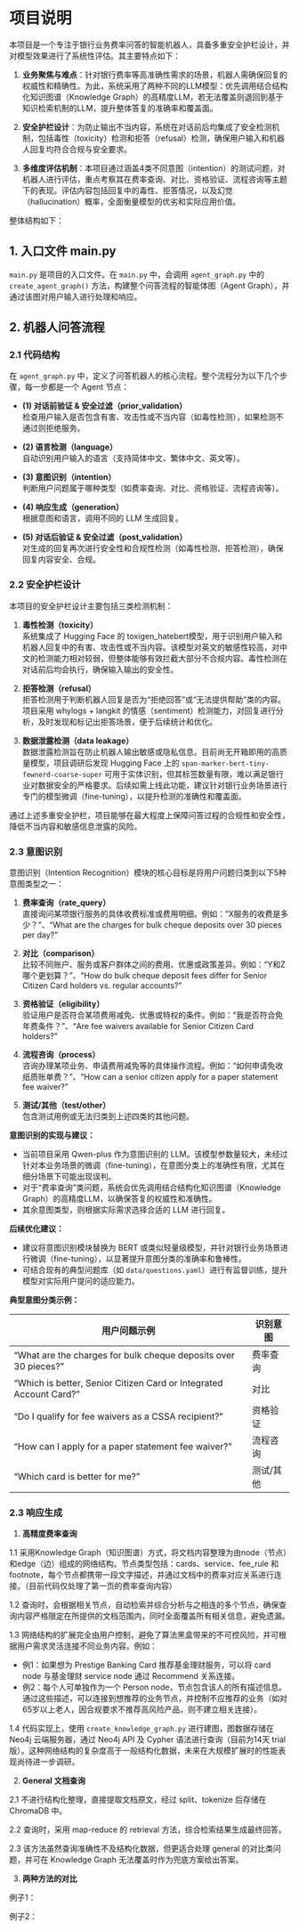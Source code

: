 # 项目说明

本项目是一个专注于银行业务费率问答的智能机器人，具备多重安全护栏设计，并对模型效果进行了系统性评估。其主要特点如下：

1. **业务聚焦与难点**：针对银行费率等高准确性需求的场景，机器人需确保回复的权威性和精确性。为此，系统采用了两种不同的LLM模型：优先调用结合结构化知识图谱（Knowledge Graph）的高精度LLM，若无法覆盖则退回到基于知识检索机制的LLM，提升整体答复的准确率和覆盖面。

2. **安全护栏设计**：为防止输出不当内容，系统在对话前后均集成了安全检测机制，包括毒性（toxicity）检测和拒答（refusal）检测，确保用户输入和机器人回复均符合合规与安全要求。

3. **多维度评估机制**：本项目通过涵盖4类不同意图（intention）的测试问题，对机器人进行评估，重点考察其在费率查询、对比、资格验证、流程咨询等主题下的表现。评估内容包括回复中的毒性、拒答情况，以及幻觉（hallucination）概率，全面衡量模型的优劣和实际应用价值。

整体结构如下：

## 1. 入口文件 main.py

`main.py` 是项目的入口文件。在 `main.py` 中，会调用 `agent_graph.py` 中的 `create_agent_graph()` 方法，构建整个问答流程的智能体图（Agent Graph），并通过该图对用户输入进行处理和响应。

## 2. 机器人问答流程

### 2.1 代码结构
在 `agent_graph.py` 中，定义了问答机器人的核心流程。整个流程分为以下几个步骤，每一步都是一个 Agent 节点：

- **(1) 对话前验证 & 安全过滤（prior_validation）**  
  检查用户输入是否包含有害、攻击性或不当内容（如毒性检测），如果检测不通过则拒绝服务。

- **(2) 语言检测（language）**  
  自动识别用户输入的语言（支持简体中文、繁体中文、英文等）。

- **(3) 意图识别（intention）**  
  判断用户问题属于哪种类型（如费率查询、对比、资格验证、流程咨询等）。

- **(4) 响应生成（generation）**  
  根据意图和语言，调用不同的 LLM 生成回复。

- **(5) 对话后验证 & 安全过滤（post_validation）**  
  对生成的回复再次进行安全性和合规性检测（如毒性检测、拒答检测），确保回复内容安全、合规。

### 2.2 安全护栏设计
本项目的安全护栏设计主要包括三类检测机制：

1. **毒性检测（toxicity）**  
   系统集成了 Hugging Face 的 toxigen_hatebert模型，用于识别用户输入和机器人回复中的有害、攻击性或不当内容。该模型对英文的敏感性较高，对中文的检测能力相对较弱，但整体能够有效拦截大部分不合规内容。毒性检测在对话前后均会执行，确保输入输出的安全性。

2. **拒答检测（refusal）**  
   拒答检测用于判断机器人回复是否为“拒绝回答”或“无法提供帮助”类的内容。项目采用 whylogs + langkit 的情感（sentiment）检测能力，对回复进行分析，及时发现和标记出拒答场景，便于后续统计和优化。

3. **数据泄露检测（data leakage）**  
   数据泄露检测旨在防止机器人输出敏感或隐私信息。目前尚无开箱即用的高质量模型，项目调研后发现 Hugging Face 上的 `span-marker-bert-tiny-fewnerd-coarse-super` 可用于实体识别，但其标签数量有限，难以满足银行业对数据安全的严格要求。后续如需上线此功能，建议针对银行业务场景进行专门的模型微调（fine-tuning），以提升检测的准确性和覆盖面。

通过上述多重安全护栏，项目能够在最大程度上保障问答过程的合规性和安全性，降低不当内容和敏感信息泄露的风险。

### 2.3 意图识别
意图识别（Intention Recognition）模块的核心目标是将用户问题归类到以下5种意图类型之一：

1. **费率查询（rate_query）**  
   直接询问某项银行服务的具体收费标准或费用明细。例如：“X服务的收费是多少？”、“What are the charges for bulk cheque deposits over 30 pieces per day?”

2. **对比（comparison）**  
   比较不同账户、服务或客户群体之间的费用、优惠或政策差异。例如：“Y和Z哪个更划算？”、“How do bulk cheque deposit fees differ for Senior Citizen Card holders vs. regular accounts?”

3. **资格验证（eligibility）**  
   验证用户是否符合某项费用减免、优惠或特权的条件。例如：“我是否符合免年费条件？”、“Are fee waivers available for Senior Citizen Card holders?”

4. **流程咨询（process）**  
   咨询办理某项业务、申请费用减免等的具体操作流程。例如：“如何申请免收纸质账单费？”、“How can a senior citizen apply for a paper statement fee waiver?”

5. **测试/其他（test/other）**  
   包含测试用例或无法归类到上述四类的其他问题。

**意图识别的实现与建议：**

- 当前项目采用 Qwen-plus 作为意图识别的 LLM。该模型参数量较大，未经过针对本业务场景的微调（fine-tuning），在意图分类上的准确性有限，尤其在细分场景下可能出现误判。
- 对于“费率查询”类问题，系统会优先调用结合结构化知识图谱（Knowledge Graph）的高精度LLM，以确保答复的权威性和准确性。
- 其余意图类型，则根据实际需求选择合适的 LLM 进行回复。

**后续优化建议：**

- 建议将意图识别模块替换为 BERT 或类似轻量级模型，并针对银行业务场景进行微调（fine-tuning），以显著提升意图分类的准确率和鲁棒性。
- 可结合现有的典型问题库（如 `data/questions.yaml`）进行有监督训练，提升模型对实际用户提问的适应能力。

**典型意图分类示例：**

| 用户问题示例                                                         | 识别意图         |
|---------------------------------------------------------------------|------------------|
| “What are the charges for bulk cheque deposits over 30 pieces?”     | 费率查询         |
| “Which is better, Senior Citizen Card or Integrated Account Card?”  | 对比             |
| “Do I qualify for fee waivers as a CSSA recipient?”                 | 资格验证         |
| “How can I apply for a paper statement fee waiver?”                 | 流程咨询         |
| “Which card is better for me?”                                      | 测试/其他        |


### 2.3 响应生成
1. **高精度费率查询**

1.1 采用Knowledge Graph（知识图谱）方式，将文档内容整理为由node（节点）和edge（边）组成的网络结构。节点类型包括：cards、service、fee_rule 和 footnote，每个节点都携带一段文字描述，并通过文档中的费率对应关系进行连接。（目前代码仅处理了第一页的费率查询内容）

1.2 查询时，会根据相关节点，自动检索并综合分析与之相连的多个节点，确保查询内容严格限定在所提供的文档范围内，同时全面覆盖所有相关信息，避免遗漏。

1.3 网络结构的扩展完全由用户控制，避免了算法黑盒带来的不可控风险，并可根据用户需求灵活连接不同业务内容。例如：
- 例1：如果想为 Prestige Banking Card 推荐基金理财服务，可以将 card node 与基金理财 service node 通过 Recommend 关系连接。
- 例2：每个人可单独作为一个 Person node，节点包含该人的所有描述信息。通过这些描述，可以连接到想推荐的业务节点，并控制不应推荐的业务（如对65岁以上老人，因合规要求不推荐高风险产品，则不建立相关连接）。

1.4 代码实现上，使用 `create_knowledge_graph.py` 进行建图，图数据存储在 Neo4j 云端服务器，通过 Neo4j API 及 Cypher 语法进行查询（目前为14天 trial 版）。这种网络结构的复杂度高于一般结构化数据，未来在大规模扩展时的性能表现尚待进一步调研。

2. **General 文档查询**

2.1 不进行结构化整理，直接提取文档原文，经过 split、tokenize 后存储在 ChromaDB 中。

2.2 查询时，采用 map-reduce 的 retrieval 方法，综合检索结果生成最终回答。

2.3 该方法虽然查询准确性不及结构化数据，但更适合处理 general 的对比类问题，并可在 Knowledge Graph 无法覆盖时作为兜底方案给出答案。

3. **两种方法的对比**

例子1：

例子2：
